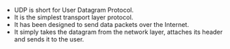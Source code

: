  - UDP is short for User Datagram Protocol.
 - It is the simplest transport layer protocol.
 - It has been designed to send data packets over the Internet.
 - It simply takes the datagram from the network layer, attaches its header and sends it to the user.